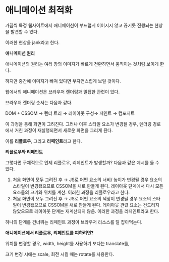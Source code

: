 # 애니메이션 최적화

가끔씩 특정 웹사이트에서 애니메이션이 부드럽게 이어지지 않고 끊기듯 진행되는 현상을 발견할 수 있다.

이러한 현상을 jank라고 한다.

**애니메이션 원리**

애니메이션의 원리는 여러 장의 이미지가 빠르게 전환하면서 움직이는 것처럼 보이게 한다.

하지만 중간에 이미지가 빠져 있다면 부자연스럽게 보일 것이다.

웹에서의 애니메이션은 브라우저 렌더링과 밀접한 관련이 있다.

브라우저 렌더링 순서는 다음과 같다.

DOM + CSSOM → 렌더 트리 → 레이아웃 구성→ 페인트 → 컴포지트

이 과정을 통해 화면이 그려진다. 그러나 이후 스타일 요소가 변경될 경우, 렌더링 경로에서 거친 과정이 재실행되면서 새로운 화면을 그리게 된다.

이를 **리플로우**, 그리고 **리페인트**라고 한다.

**리플로우와 리페인트**

그렇다면 구체적으로 언제 리플로우, 리페인트가 발생할까? 다음과 같은 예시를 들 수 있다.

1. 처음 화면이 모두 그려진 후 → JS로 어떤 요소의 너비/ 높이가 변경될 경우
요소의 스타일이 변경됐으므로 CSSOM을 새로 만들게 된다.
레이아웃 단계에서 다시 모든 요소들의 크기와 위치를 계산.
이러한 과정을 리플로우라고 한다.
2. 처음 화면이 모두 그려진 후 → JS로 어떤 요소의 색상이 변경될 경우
요소의 스타일이 변경됐으므로 CSSOM을 새로 만들게 된다.
레이아웃 관련 요소는 건드리지 않았으므로 레이아웃 단계는 재계산되지 않음.
이러한 과정을 리페인트라고 한다.

하나의 단계를 건너뛰는 리페인트 과정이 브라우저 리소스를 덜 잡아먹는다.

**애니메이션에서 리플로우, 리페인트를 피하려면?**

위치를 변경할 경우, width, height를 사용하기 보다는 translate를,

크기 변경 시에는 scale, 회전 시킬 때는 rotate를 사용한다.